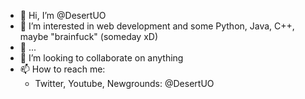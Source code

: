 - 👋 Hi, I’m @DesertUO
- 👀 I’m interested in web development and some Python, Java, C++, maybe "brainfuck" (someday xD)
- 🌱 ...
- 💞️ I’m looking to collaborate on anything
- 📫 How to reach me:
  - Twitter, Youtube, Newgrounds: @DesertUO

<!---
DesertUO/DesertUO is a ✨ special ✨ repository because its `README.md` (this file) appears on your GitHub profile.
You can click the Preview link to take a look at your changes.
--->
